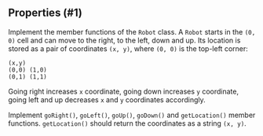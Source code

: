 ## Properties (#1)

Implement the member functions of the `Robot` class. A `Robot` starts in the
`(0, 0)` cell and can move to the right, to the left, down and up. Its location
is stored as a pair of coordinates `(x, y)`, where `(0, 0)` is the top-left
corner:

```
(x,y)
(0,0) (1,0)
(0,1) (1,1)
```

Going right increases `x` coordinate, going down increases `y` coordinate,
going left and up decreases `x` and `y` coordinates accordingly.

Implement `goRight()`, `goLeft()`, `goUp()`, `goDown()` and `getLocation()`
member functions. `getLocation()` should return the coordinates as a string
`(x, y)`.
